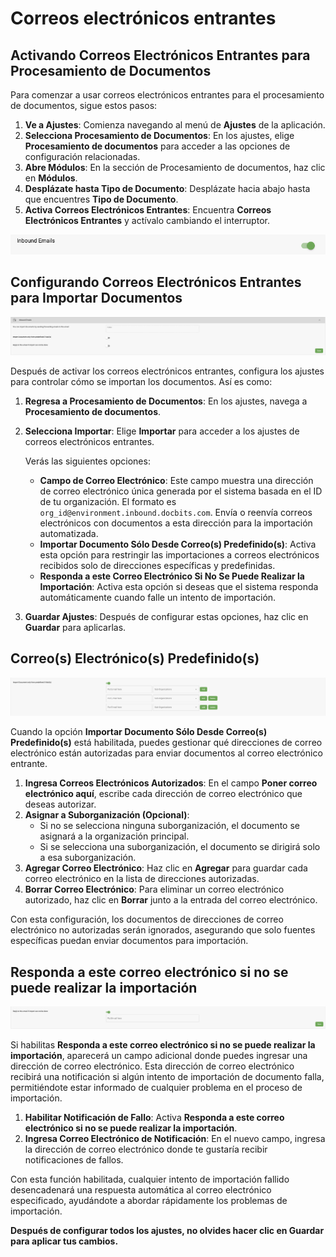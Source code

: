 # Correos electrónicos entrantes

## Activando Correos Electrónicos Entrantes para Procesamiento de Documentos

Para comenzar a usar correos electrónicos entrantes para el procesamiento de documentos, sigue estos pasos:

1. **Ve a Ajustes**: Comienza navegando al menú de **Ajustes** de la aplicación.
2. **Selecciona Procesamiento de Documentos**: En los ajustes, elige **Procesamiento de documentos** para acceder a las opciones de configuración relacionadas.
3. **Abre Módulos**: En la sección de Procesamiento de documentos, haz clic en **Módulos**.
4. **Desplázate hasta Tipo de Documento**: Desplázate hacia abajo hasta que encuentres **Tipo de Documento**.
5. **Activa Correos Electrónicos Entrantes**: Encuentra **Correos Electrónicos Entrantes** y actívalo cambiando el interruptor.

![](https://raw.githubusercontent.com/Fellow-Consulting-AG/docbits/refs/heads/main/readme/.gitbook/assets/inbound_emails_1.png)

## Configurando Correos Electrónicos Entrantes para Importar Documentos

![](https://raw.githubusercontent.com/Fellow-Consulting-AG/docbits/refs/heads/main/readme/.gitbook/assets/inbound_emails_2.png)

Después de activar los correos electrónicos entrantes, configura los ajustes para controlar cómo se importan los documentos. Así es como:

1. **Regresa a Procesamiento de Documentos**: En los ajustes, navega a **Procesamiento de documentos**.
2.  **Selecciona Importar**: Elige **Importar** para acceder a los ajustes de correos electrónicos entrantes.

    Verás las siguientes opciones:

    * **Campo de Correo Electrónico**: Este campo muestra una dirección de correo electrónico única generada por el sistema basada en el ID de tu organización. El formato es `org_id@environment.inbound.docbits.com`. Envía o reenvía correos electrónicos con documentos a esta dirección para la importación automatizada.
    * **Importar Documento Sólo Desde Correo(s) Predefinido(s)**: Activa esta opción para restringir las importaciones a correos electrónicos recibidos solo de direcciones específicas y predefinidas.
    * **Responda a este Correo Electrónico Si No Se Puede Realizar la Importación**: Activa esta opción si deseas que el sistema responda automáticamente cuando falle un intento de importación.
3. **Guardar Ajustes**: Después de configurar estas opciones, haz clic en **Guardar** para aplicarlas.

## Correo(s) Electrónico(s) Predefinido(s)

![](https://raw.githubusercontent.com/Fellow-Consulting-AG/docbits/refs/heads/main/readme/.gitbook/assets/inbound_emails_3.png)

Cuando la opción **Importar Documento Sólo Desde Correo(s) Predefinido(s)** está habilitada, puedes gestionar qué direcciones de correo electrónico están autorizadas para enviar documentos al correo electrónico entrante.

1. **Ingresa Correos Electrónicos Autorizados**: En el campo **Poner correo electrónico aquí**, escribe cada dirección de correo electrónico que deseas autorizar.
2. **Asignar a Suborganización (Opcional)**:
   * Si no se selecciona ninguna suborganización, el documento se asignará a la organización principal.
   * Si se selecciona una suborganización, el documento se dirigirá solo a esa suborganización.
3. **Agregar Correo Electrónico**: Haz clic en **Agregar** para guardar cada correo electrónico en la lista de direcciones autorizadas.
4. **Borrar Correo Electrónico**: Para eliminar un correo electrónico autorizado, haz clic en **Borrar** junto a la entrada del correo electrónico.

Con esta configuración, los documentos de direcciones de correo electrónico no autorizadas serán ignorados, asegurando que solo fuentes específicas puedan enviar documentos para importación.

## **Responda a este correo electrónico si no se puede realizar la importación**

![](https://raw.githubusercontent.com/Fellow-Consulting-AG/docbits/refs/heads/main/readme/.gitbook/assets/inbound_emails_4.png)

Si habilitas **Responda a este correo electrónico si no se puede realizar la importación**, aparecerá un campo adicional donde puedes ingresar una dirección de correo electrónico. Esta dirección de correo electrónico recibirá una notificación si algún intento de importación de documento falla, permitiéndote estar informado de cualquier problema en el proceso de importación.

1. **Habilitar Notificación de Fallo**: Activa **Responda a este correo electrónico si no se puede realizar la importación**.
2. **Ingresa Correo Electrónico de Notificación**: En el nuevo campo, ingresa la dirección de correo electrónico donde te gustaría recibir notificaciones de fallos.

Con esta función habilitada, cualquier intento de importación fallido desencadenará una respuesta automática al correo electrónico especificado, ayudándote a abordar rápidamente los problemas de importación.

**Después de configurar todos los ajustes, no olvides hacer clic en Guardar para aplicar tus cambios.**
